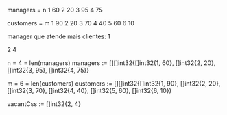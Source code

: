 managers = n
1 60
2 20
3 95
4 75

customers = m
1 90
2 20
3 70
4 40
5 60
6 10

manager que atende mais clientes: 1

2 4


n = 4 = len(managers)
managers := [][]int32{[]int32{1, 60}, []int32{2, 20}, []int32{3, 95}, []int32{4, 75}}

m = 6 = len(customers)
customers := [][]int32{[]int32{1, 90}, []int32{2, 20}, []int32{3, 70}, []int32{4, 40}, []int32{5, 60}, []int32{6, 10}}

vacantCss := []int32{2, 4}


